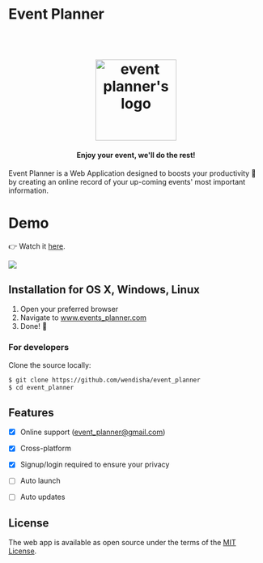 # Event Planner

<h1 align="center">
  <br>
  <img src="https://i.imgur.com/c8TmZ08l.png" alt="event planner's logo" title="Welcome to Event Planner!" width="160">
</h1>

<h4 align="center">Enjoy your event, we'll do the rest!</h4>

Event Planner is a Web Application designed to boosts your productivity :rocket: by creating an online record of your up-coming events' most important information.


# Demo
👉 Watch it <a href="https://www.youtube.com/watch?v=6SG2Mjpv8YE">here</a>.
<br>

<img src="https://j.gifs.com/BBqE8Y.gif">


## Installation for OS X, Windows, Linux

1. Open your preferred browser
2. Navigate to www.events_planner.com
3. Done! :raised_hands:


### For developers
Clone the source locally:

```sh
$ git clone https://github.com/wendisha/event_planner
$ cd event_planner
```


## Features

- [x] Online support (event_planner@gmail.com)
- [x] Cross-platform
- [x] Signup/login required to ensure your privacy
- [ ] Auto launch
- [ ] Auto updates


## License

The web app is available as open source under the terms of the [MIT License](https://opensource.org/licenses/MIT).
